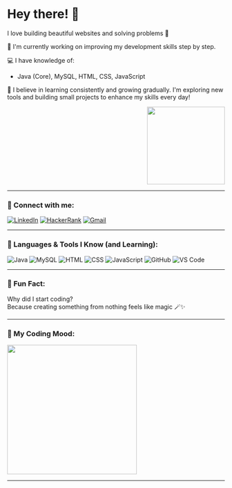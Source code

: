 # Hey there! 👋

 I love building beautiful websites and solving problems 💖

🌱 I'm currently working on improving my development skills step by step.

💻 I have knowledge of:
- Java (Core), MySQL, HTML, CSS, JavaScript

🎯 I believe in learning consistently and growing gradually. I'm exploring new tools and building small projects to enhance my skills every day!


<p align="right">
  <img src="https://media.giphy.com/media/du3J3cXyzhj75IOgvA/giphy.gif" width="180"/>
</p>




---

### 💫 Connect with me:

[![LinkedIn](https://img.shields.io/badge/LinkedIn-blue?logo=linkedin)](https://www.linkedin.com/in/ayushi-baghel-a282a424b/)
[![HackerRank](https://img.shields.io/badge/LeetCode-orange?logo=HackerRank)](https://www.hackerrank.com/profile/ayushibaghel383)
[![Gmail](https://img.shields.io/badge/Gmail-D14836?logo=gmail&logoColor=white)](mailto:ayushibaghel383@gmail.com)

---

### 🚀 Languages & Tools I Know (and Learning):

![Java](https://img.shields.io/badge/Java-ED8B00?style=for-the-badge&logo=java&logoColor=white)
![MySQL](https://img.shields.io/badge/MySQL-00000F?style=for-the-badge&logo=mysql&logoColor=white)
![HTML](https://img.shields.io/badge/HTML-E34F26?style=for-the-badge&logo=html5&logoColor=white)
![CSS](https://img.shields.io/badge/CSS-1572B6?style=for-the-badge&logo=css3&logoColor=white)
![JavaScript](https://img.shields.io/badge/JavaScript-F7DF1E?style=for-the-badge&logo=javascript&logoColor=black)
![GitHub](https://img.shields.io/badge/GitHub-181717?style=for-the-badge&logo=github&logoColor=white)
![VS Code](https://img.shields.io/badge/VSCode-007ACC?style=for-the-badge&logo=visual%20studio%20code&logoColor=white)

---

### 🧩 Fun Fact:

Why did I start coding?  
Because creating something from nothing feels like magic 🪄✨

---

### 🐧 My Coding Mood:
<img src="https://cdn.dribbble.com/users/2704414/screenshots/7466903/media/b08ab24b929b5c8300c2bd389b6b06b0.gif" width="300"/>

---

